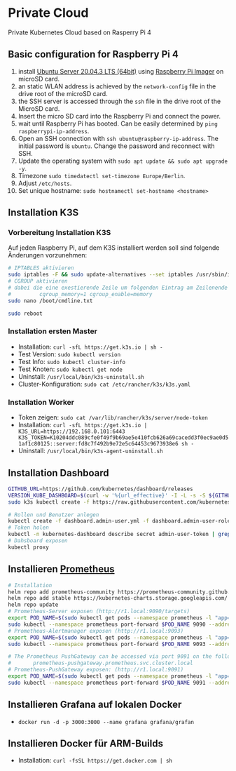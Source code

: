 # Private Cloud

Private Kubernetes Cloud based on Rasperry Pi 4

## Basic configuration for Raspberry Pi 4

1. install [Ubuntu Server 20.04.3 LTS (64bit)](https://ubuntu.com/download/raspberry-pi) using [Raspberry Pi Imager](https://www.raspberrypi.org/software/) on microSD card.
2. an static WLAN address is achieved by the ``network-config`` file in the drive root of the microSD card.
3. the SSH server is accessed through the ``ssh`` file in the drive root of the MicroSD card.
4. Insert the micro SD card into the Raspberry Pi and connect the power.
5. wait until Raspberry Pi has booted. Can be easily determined by ``ping raspberrypi-ip-address``.
6. Open an SSH connection with ``ssh ubuntu@raspberry-ip-address``. The initial password is ``ubuntu``. Change the password and reconnect with SSH.
7. Update the operating system with ``sudo apt update && sudo apt upgrade -y``.
8. Timezone ``sudo timedatectl set-timezone Europe/Berlin``.
9. Adjust ``/etc/hosts``.
10. Set unique hostname: ``sudo hostnamectl set-hostname <hostname>``

## Installation K3S

### Vorbereitung Installation K3S

Auf jeden Raspberry Pi, auf dem K3S installiert werden soll sind folgende Änderungen vorzunehmen:

```sh
# IPTABLES aktivieren
sudo iptables -F && sudo update-alternatives --set iptables /usr/sbin/iptables-legacy && sudo update-alternatives --set ip6tables /usr/sbin/ip6tables-legacy
# CGROUP aktivieren
# dabei die eine exestierende Zeile um folgenden Eintrag am Zeilenende ergänzen
#         cgroup_memory=1 cgroup_enable=memory
sudo nano /boot/cmdline.txt

sudo reboot
```

### Installation ersten Master

- Installation: ``curl -sfL https://get.k3s.io | sh -``
- Test Version: ``sudo kubectl version``
- Test Info: ``sudo kubectl cluster-info``
- Test Knoten: ``sudo kubectl get node``
- Uninstall: ``/usr/local/bin/k3s-uninstall.sh``
- Cluster-Konfiguration: ``sudo cat /etc/rancher/k3s/k3s.yaml``

### Installation Worker

- Token zeigen: ``sudo cat /var/lib/rancher/k3s/server/node-token``
- Installation: ``curl -sfL https://get.k3s.io | K3S_URL=https://192.168.0.101:6443 K3S_TOKEN=K10204ddc089cfe0f49f9b69ae5e410fcb626a69cacedd3f0ec9ae0d51af1c80125::server:fd8c7f492b9e72e5c64453c9673938e6 sh -``
- Uninstall: ``/usr/local/bin/k3s-agent-uninstall.sh``

## Installation Dashboard

```sh
GITHUB_URL=https://github.com/kubernetes/dashboard/releases
VERSION_KUBE_DASHBOARD=$(curl -w '%{url_effective}' -I -L -s -S ${GITHUB_URL}/latest -o /dev/null | sed -e 's|.*/||')
sudo k3s kubectl create -f https://raw.githubusercontent.com/kubernetes/dashboard/${VERSION_KUBE_DASHBOARD}/aio/deploy/recommended.yaml

# Rollen und Benutzer anlegen
kubectl create -f dashboard.admin-user.yml -f dashboard.admin-user-role.yml
# Token holen
kubectl -n kubernetes-dashboard describe secret admin-user-token | grep '^token'
# Dahsboard exposen
kubectl proxy
```

## Installieren [Prometheus](https://sysdig.com/blog/kubernetes-monitoring-prometheus/)

```sh
# Installation
helm repo add prometheus-community https://prometheus-community.github.io/helm-charts
helm repo add stable https://kubernetes-charts.storage.googleapis.com/
helm repo update
# Prometheus-Server exposen (http://r1.local:9090/targets)
export POD_NAME=$(sudo kubectl get pods --namespace prometheus -l "app=prometheus,component=server" -o jsonpath="{.items[0].metadata.name}")
sudo kubectl --namespace prometheus port-forward $POD_NAME 9090 --address=0.0.0.0
# Prometheus-Alertmanager exposen (http://r1.local:9093)
export POD_NAME=$(sudo kubectl get pods --namespace prometheus -l "app=prometheus,component=alertmanager" -o jsonpath="{.items[0].metadata.name}")
sudo kubectl --namespace prometheus port-forward $POD_NAME 9093 --address=0.0.0.0

# The Prometheus PushGateway can be accessed via port 9091 on the following DNS name from within your cluster:
#       prometheus-pushgateway.prometheus.svc.cluster.local
# Prometheus-PushGateway exposen: (http://r1.local:9091)
export POD_NAME=$(sudo kubectl get pods --namespace prometheus -l "app=prometheus,component=pushgateway" -o jsonpath="{.items[0].metadata.name}")
sudo kubectl --namespace prometheus port-forward $POD_NAME 9091 --address=0.0.0.0
```

## Installieren Grafana auf lokalen Docker

- ``docker run -d -p 3000:3000 --name grafana grafana/grafan``

## Installieren Docker für ARM-Builds

- Installation: ``curl -fsSL https://get.docker.com | sh``

<!-- 
## Installation MicroK8s

Follow [this](https://ubuntu.com/tutorials/how-to-kubernetes-cluster-on-raspberry-pi#4-installing-microk8s) guide.

``microk8s join 192.168.0.101:25000/d1c352ae6828699ececb08cdca9720e9/de7fca24feb5`` -->
